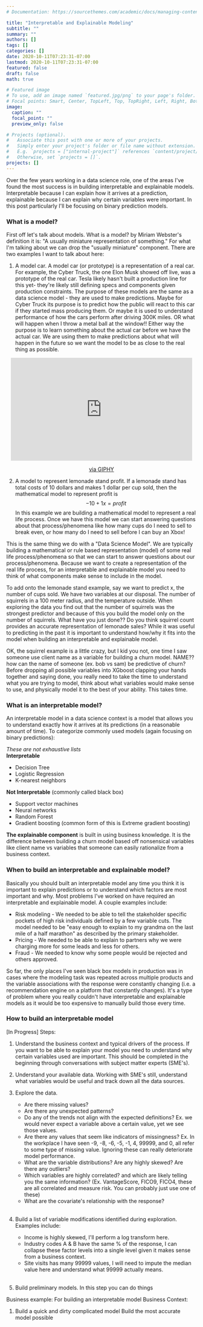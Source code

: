 ```yaml
---
# Documentation: https://sourcethemes.com/academic/docs/managing-content/

title: "Interpretable and Explainable Modeling"
subtitle: ""
summary: ""
authors: []
tags: []
categories: []
date: 2020-10-11T07:23:31-07:00
lastmod: 2020-10-11T07:23:31-07:00
featured: false
draft: false
math: true

# Featured image
# To use, add an image named `featured.jpg/png` to your page's folder.
# Focal points: Smart, Center, TopLeft, Top, TopRight, Left, Right, BottomLeft, Bottom, BottomRight.
image:
  caption: ""
  focal_point: ""
  preview_only: false

# Projects (optional).
#   Associate this post with one or more of your projects.
#   Simply enter your project's folder or file name without extension.
#   E.g. `projects = ["internal-project"]` references `content/project/deep-learning/index.md`.
#   Otherwise, set `projects = []`.
projects: []
---
```


Over the few years working in a data science role, one of the areas I've found the most success is in building interpretable and explainable models. Interpretable because I can explain how it arrives at a prediction, explainable because I can explain why certain variables were important. In this post particularly I'll be focusing on binary prediction models.

### What is a model?

First off let's talk about models. 
What is a model? by Miriam Webster's definition it is: "A usually miniature representation of something."  For what I'm talking about we can drop the "usually miniature" component. 
There are two examples I want to talk about here:
1. A model car. A model car (or prototype) is a representation of a real car. For example, the Cyber Truck, the one Elon Musk showed off live, was a prototype of the real car. Tesla likely hasn't built a production line for this yet- they're likely still defining specs and components given production constraints. The purpose of these models are the same as a data science model - they are used to make predictions. Maybe for Cyber Truck its purpose is to predict how the public will react to this car if they started mass producing them. Or maybe it is used to understand performance of how the cars perform after driving 300K miles. OR what will happen when I throw a metal ball at the window!! Either way the purpose is to learn something about the actual car before we have the actual car. We are using them to make predictions about what will happen in the future so we want the model to be as close to the real thing as possible. 

<span style="display:block;text-align:center">
<iframe src="https://giphy.com/embed/gLREH1v1Z78tJckuii" width="480" height="272" frameBorder="0" class="giphy-embed" allowFullScreen></iframe><p><a href="https://giphy.com/gifs/truck-tesla-pickup-gLREH1v1Z78tJckuii">via GIPHY</a></p>
</span>


2. A model to represent lemonade stand profit. If a lemonade stand has total costs of 10 dollars and makes 1 dollar per cup sold, then the mathematical model to represent profit is $$-10 + 1x = profit$$ In this example we are building a mathematical model to represent a real life process. Once we have this model we can start answering questions about that process/phenomena like how many cups do I need to sell to break even, or how many do I need to sell before I can buy an Xbox! 

This is the same thing we do with a "Data Science Model". We are typically building a mathematical or rule based representation (model) of some real life process/phenomena so that we can start to answer questions about our process/phenomena. Because we want to create a representation of the real life process, for an interpretable and explainable model you need to think of what components make sense to include in the model.

To add onto the lemonade stand example, say we want to predict x, the number of cups sold. We have two variables at our disposal. The number of squirrels in a 100 meter radius, and the temperature outside. When exploring the data you find out that the number of squirrels was the strongest predictor and because of this you build the model only on the number of squirrels. What have you just done?? Do you think squirrel count provides an accurate representation of lemonade sales? While it was useful to predicting in the past it is important to understand how/why it fits into the model when building an interpretable and explainable model. 

OK, the squirrel example is a little crazy, but I kid you not, one time I saw someone use client name as a variable for building a churn model.  NAME?? how can the name of someone (ex. bob vs sam) be predictive of churn? Before dropping all possible variables into XGboost clapping your hands together and saying done, you really need to take the time to understand what you are trying to model, think about what variables would make sense to use, and physically model it to the best of your ability. This takes time.

### What is an interpretable model?
An interpretable model in a data science context is a model that allows you to understand exactly how it arrives at its predictions (in a reasonable amount of time). To categorize commonly used models (again focusing on binary predictions): <br>

*These are not exhaustive lists* <br>
**Interpretable**
* Decision Tree
* Logistic Regression
* K-nearest neighbors

**Not Interpretable** (commonly called black box)
* Support vector machines
* Neural networks
* Random Forest
* Gradient boosting (common form of this is Extreme gradient boosting)

**The explainable component** is built in using business knowledge. It is the difference between building a churn model based off nonsensical variables like client name vs variables that someone can easily rationalize from a business context.

### When to build an interpretable and explainable model?
Basically you should built an interpretable model any time you think it is important to explain predictions or to understand which factors are most important and why. Most problems I've worked on have required an interpretable and explainable model. A couple examples include:
* Risk modeling - We needed to be able to tell the stakeholder specific pockets of high risk individuals defined by a few variable cuts. The model needed to be "easy enough to explain to my grandma on the last mile of a half marathon" as described by the primary stakeholder.
* Pricing - We needed to be able to explain to partners why we were charging more for some leads and less for others.
* Fraud - We needed to know why some people would be rejected and others approved.

So far, the only places I've seen black box models in production was in cases where the modeling task was repeated across multiple products and the variable associations with the response were constantly changing (i.e. a recommendation engine on a platform that constantly changes). It's a type of problem where you really couldn't have interpretable and explainable models as it would be too expensive to manually build those every time. 


### How to build an interpretable model <br>
[In Progress]
Steps: <br>
1. Understand the business context and typical drivers of the process. If you want to be able to explain your model you need to understand why certain variables used are important. This should be completed in the beginning through conversations with subject matter experts (SME's).
2. Understand your available data. Working with SME's still, understand what variables would be useful and track down all the data sources.
3. Explore the data.  
    * Are there missing values?
    * Are there any unexpected patterns?
    * Do any of the trends not align with the expected definitions? Ex. we would never expect a variable above a certain value, yet we see those values.
    * Are there any values that seem like indicators of missingness? Ex. In the workplace I have seen -9, -8, -6, -5, -1, 4, 99999, and 0, all refer to some type of missing value. Ignoring these can really deteriorate model performance.
    * What are the variable distributions?  Are any highly skewed? Are there any outliers?
    * Which variables are highly correlated? and which are likely telling you the same information? (Ex. VantageScore, FICO9, FICO4, these are all correlated and measure risk. You can probably just use one of these)
    * What are the covariate's relationship with the response?
 <br> <br>
4. Build a list of variable modifications identified during exploration. Examples include:
    * Income is highly skewed, I'll perform a log transform here.
    * Industry codes A & B have the same % of the response, I can collapse these factor levels into a single level given it makes sense from a business context.
    * Site visits has many 99999 values, I will need to impute the median value here and understand what 99999 actually means. <br> <br>
	
5. Build preliminary models. In this step you can do things 






Business example: 
For building an interpretable model
Business Context:


1. Build a quick and dirty complicated model
Build the most accurate model possible
